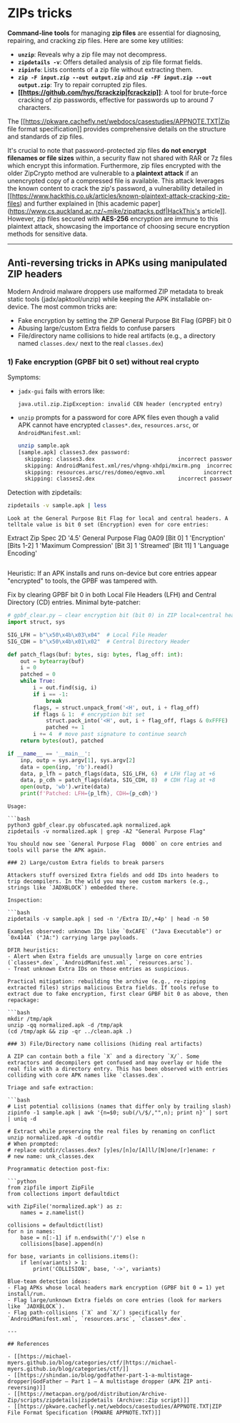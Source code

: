 # ZIPs tricks


**Command-line tools** for managing **zip files** are essential for diagnosing, repairing, and cracking zip files. Here are some key utilities:

- **`unzip`**: Reveals why a zip file may not decompress.
- **`zipdetails -v`**: Offers detailed analysis of zip file format fields.
- **`zipinfo`**: Lists contents of a zip file without extracting them.
- **`zip -F input.zip --out output.zip`** and **`zip -FF input.zip --out output.zip`**: Try to repair corrupted zip files.
- **[[https://github.com/hyc/fcrackzip|fcrackzip]]**: A tool for brute-force cracking of zip passwords, effective for passwords up to around 7 characters.

The [[https://pkware.cachefly.net/webdocs/casestudies/APPNOTE.TXT|Zip file format specification]] provides comprehensive details on the structure and standards of zip files.

It's crucial to note that password-protected zip files **do not encrypt filenames or file sizes** within, a security flaw not shared with RAR or 7z files which encrypt this information. Furthermore, zip files encrypted with the older ZipCrypto method are vulnerable to a **plaintext attack** if an unencrypted copy of a compressed file is available. This attack leverages the known content to crack the zip's password, a vulnerability detailed in [[https://www.hackthis.co.uk/articles/known-plaintext-attack-cracking-zip-files) and further explained in [this academic paper](https://www.cs.auckland.ac.nz/~mike/zipattacks.pdf|HackThis's article]]. However, zip files secured with **AES-256** encryption are immune to this plaintext attack, showcasing the importance of choosing secure encryption methods for sensitive data.

---

## Anti-reversing tricks in APKs using manipulated ZIP headers

Modern Android malware droppers use malformed ZIP metadata to break static tools (jadx/apktool/unzip) while keeping the APK installable on-device. The most common tricks are:

- Fake encryption by setting the ZIP General Purpose Bit Flag (GPBF) bit 0
- Abusing large/custom Extra fields to confuse parsers
- File/directory name collisions to hide real artifacts (e.g., a directory named `classes.dex/` next to the real `classes.dex`)

### 1) Fake encryption (GPBF bit 0 set) without real crypto

Symptoms:
- `jadx-gui` fails with errors like:
  
  ```
  java.util.zip.ZipException: invalid CEN header (encrypted entry)
  ```
- `unzip` prompts for a password for core APK files even though a valid APK cannot have encrypted `classes*.dex`, `resources.arsc`, or `AndroidManifest.xml`:
  
  ```bash
  unzip sample.apk
  [sample.apk] classes3.dex password:
    skipping: classes3.dex                          incorrect password
    skipping: AndroidManifest.xml/res/vhpng-xhdpi/mxirm.png  incorrect password
    skipping: resources.arsc/res/domeo/eqmvo.xml            incorrect password
    skipping: classes2.dex                          incorrect password
  ```

Detection with zipdetails:

```bash
zipdetails -v sample.apk | less
```
```
Look at the General Purpose Bit Flag for local and central headers. A telltale value is bit 0 set (Encryption) even for core entries:

```
Extract Zip Spec      2D '4.5'
General Purpose Flag  0A09
  [Bit 0]   1 'Encryption'
  [Bits 1-2] 1 'Maximum Compression'
  [Bit 3]   1 'Streamed'
  [Bit 11]  1 'Language Encoding'
```
```
Heuristic: If an APK installs and runs on-device but core entries appear "encrypted" to tools, the GPBF was tampered with.

Fix by clearing GPBF bit 0 in both Local File Headers (LFH) and Central Directory (CD) entries. Minimal byte-patcher:

```python
# gpbf_clear.py – clear encryption bit (bit 0) in ZIP local+central headers
import struct, sys

SIG_LFH = b"\x50\x4b\x03\x04"  # Local File Header
SIG_CDH = b"\x50\x4b\x01\x02"  # Central Directory Header

def patch_flags(buf: bytes, sig: bytes, flag_off: int):
    out = bytearray(buf)
    i = 0
    patched = 0
    while True:
        i = out.find(sig, i)
        if i == -1:
            break
        flags, = struct.unpack_from('<H', out, i + flag_off)
        if flags & 1:  # encryption bit set
            struct.pack_into('<H', out, i + flag_off, flags & 0xFFFE)
            patched += 1
        i += 4  # move past signature to continue search
    return bytes(out), patched

if __name__ == '__main__':
    inp, outp = sys.argv[1], sys.argv[2]
    data = open(inp, 'rb').read()
    data, p_lfh = patch_flags(data, SIG_LFH, 6)  # LFH flag at +6
    data, p_cdh = patch_flags(data, SIG_CDH, 8)  # CDH flag at +8
    open(outp, 'wb').write(data)
    print(f'Patched: LFH={p_lfh}, CDH={p_cdh}')
```
```
Usage:

```bash
python3 gpbf_clear.py obfuscated.apk normalized.apk
zipdetails -v normalized.apk | grep -A2 "General Purpose Flag"
```
```
You should now see `General Purpose Flag  0000` on core entries and tools will parse the APK again.

### 2) Large/custom Extra fields to break parsers

Attackers stuff oversized Extra fields and odd IDs into headers to trip decompilers. In the wild you may see custom markers (e.g., strings like `JADXBLOCK`) embedded there.

Inspection:

```bash
zipdetails -v sample.apk | sed -n '/Extra ID/,+4p' | head -n 50
```
```
Examples observed: unknown IDs like `0xCAFE` ("Java Executable") or `0x414A` ("JA:") carrying large payloads.

DFIR heuristics:
- Alert when Extra fields are unusually large on core entries (`classes*.dex`, `AndroidManifest.xml`, `resources.arsc`).
- Treat unknown Extra IDs on those entries as suspicious.

Practical mitigation: rebuilding the archive (e.g., re-zipping extracted files) strips malicious Extra fields. If tools refuse to extract due to fake encryption, first clear GPBF bit 0 as above, then repackage:

```bash
mkdir /tmp/apk
unzip -qq normalized.apk -d /tmp/apk
(cd /tmp/apk && zip -qr ../clean.apk .)
```
```
### 3) File/Directory name collisions (hiding real artifacts)

A ZIP can contain both a file `X` and a directory `X/`. Some extractors and decompilers get confused and may overlay or hide the real file with a directory entry. This has been observed with entries colliding with core APK names like `classes.dex`.

Triage and safe extraction:

```bash
# List potential collisions (names that differ only by trailing slash)
zipinfo -1 sample.apk | awk '{n=$0; sub(/\/$/,"",n); print n}' | sort | uniq -d

# Extract while preserving the real files by renaming on conflict
unzip normalized.apk -d outdir
# When prompted:
# replace outdir/classes.dex? [y]es/[n]o/[A]ll/[N]one/[r]ename: r
# new name: unk_classes.dex
```
```
Programmatic detection post-fix:

```python
from zipfile import ZipFile
from collections import defaultdict

with ZipFile('normalized.apk') as z:
    names = z.namelist()

collisions = defaultdict(list)
for n in names:
    base = n[:-1] if n.endswith('/') else n
    collisions[base].append(n)

for base, variants in collisions.items():
    if len(variants) > 1:
        print('COLLISION', base, '->', variants)
```
```
Blue-team detection ideas:
- Flag APKs whose local headers mark encryption (GPBF bit 0 = 1) yet install/run.
- Flag large/unknown Extra fields on core entries (look for markers like `JADXBLOCK`).
- Flag path-collisions (`X` and `X/`) specifically for `AndroidManifest.xml`, `resources.arsc`, `classes*.dex`.

---

## References

- [[https://michael-myers.github.io/blog/categories/ctf/|https://michael-myers.github.io/blog/categories/ctf/]]
- [[https://shindan.io/blog/godfather-part-1-a-multistage-dropper|GodFather – Part 1 – A multistage dropper (APK ZIP anti-reversing)]]
- [[https://metacpan.org/pod/distribution/Archive-Zip/scripts/zipdetails|zipdetails (Archive::Zip script)]]
- [[https://pkware.cachefly.net/webdocs/casestudies/APPNOTE.TXT|ZIP File Format Specification (PKWARE APPNOTE.TXT)]]

